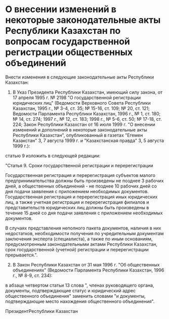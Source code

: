 # О внесении изменений в некоторые законодательные акты Республики Казахстан по вопросам государственной регистрации общественных объединений

Внести изменения в следующие законодательные акты Республики Казахстан:

1. В Указ Президента Республики Казахстан, имеющий силу закона, от 17 апреля 1995 г. № 2198 "О государственной регистрации юридических лиц" (Ведомости Верховного Совета Республики Казахстан, 1995 г., № 3-4, ст. 35; № 15-16, ст. 109; № 20, ст. 121; Ведомости Парламента Республики Казахстан, 1996 г., № 1, ст. 180; № 14, ст. 274; 1997 г., № 12, ст. 183; 1998 г., № 5-6, ст. 50; № 17-18, ст. 224; Закон Республики Казахстан от 16 июля 1999 г. "О внесении изменений и дополнений в некоторые законодательные акты Республики Казахстан", опубликованный в газетах "Егемен Казакстан" 3, 7 августа 1999 г. и "Казахстанская правда" 3, 5 августа 1999 г.):

статью 9 изложить в следующей редакции:

"Статья 9. Сроки государственной регистрации и перерегистрации

Государственная регистрация и перерегистрация субъектов малого предпринимательства должны быть произведены не позднее 3 рабочих дней, а общественных объединений - не позднее 10 рабочих дней со дня подачи заявления с приложением необходимых документов. Государственная регистрация и перерегистрация иных юридических лиц, а также учетная регистрация и перерегистрация филиалов и представительств юридических лиц должны быть произведены в течение 15 дней со дня подачи заявления с приложением необходимых документов.

В случаях представления неполного пакета документов, наличия в них недостатков, необходимости получения по учредительным документам заключения эксперта (специалиста), а также по иным основаниям, предусмотренным законодательными актами Республики Казахстан, срок государственной (учетной) регистрации и перерегистрации прерывается.".

2. В Закон Республики Казахстан от 31 мая 1996 г. "Об общественных объединениях" (Ведомости Парламента Республики Казахстан, 1996 г., № 8-9, ст. 234):

в абзаце четвертом статьи 13 слова ", членах руководящего органа, документы, подтверждающие статус и юридический адрес общественного объединения" заменить словами "и документы, подтверждающие место нахождения общественного объединения".

ПрезидентРеспублики Казахстан

